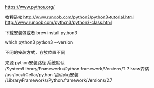 https://www.python.org/

教程链接
http://www.runoob.com/python3/python3-tutorial.html
http://www.runoob.com/python3/python3-class.html



下载安装包或者
brew install python3


which python3
python3 --version


不同的安装方式，存放位置不同

来源	python安装路径
系统默认	/System/Library/Frameworks/Python.framework/Versions/2.7
brew安装	/usr/local/Cellar/python
官网pkg安装	/Library/Frameworks/Python.framework/Versions/2.7
